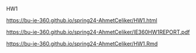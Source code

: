 HW1

https://bu-ie-360.github.io/spring24-AhmetCeliker/HW1.html

https://bu-ie-360.github.io/spring24-AhmetCeliker/IE360HW1REPORT.pdf

https://bu-ie-360.github.io/spring24-AhmetCeliker/HW1.Rmd

